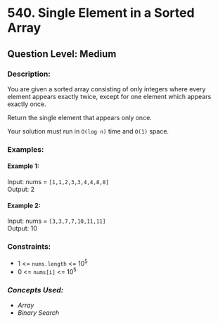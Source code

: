 # 540. Single Element in a Sorted Array
## Question Level: Medium
### Description:
You are given a sorted array consisting of only integers where every element appears exactly twice, except for one element which appears exactly once.

Return the single element that appears only once.

Your solution must run in `O(log n)` time and `O(1)` space.

### Examples:
#### Example 1:

Input: nums = `[1,1,2,3,3,4,4,8,8]`  
Output: 2  
#### Example 2:

Input: nums = `[3,3,7,7,10,11,11]`  
Output: 10  

### Constraints:

- 1 <= `nums.length` <= 10<sup>5</sup>
- 0 <= `nums[i]` <= 10<sup>5</sup>

### <i>Concepts Used:
- Array
- Binary Search</i>